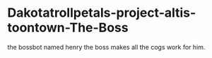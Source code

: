 # Dakotatrollpetals-project-altis-toontown-The-Boss
the bossbot named henry the boss makes all the cogs work for him.
